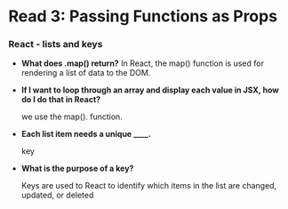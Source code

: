 # Read 3: Passing Functions as Props

### React - lists and keys

- **What does .map() return?**
    In React, the map() function is used for rendering a list of data to the DOM.

- **If I want to loop through an array and display each value in JSX, how do I do that in React?**

    we use the map(). function.

- **Each list item needs a unique ____.**

    key

- **What is the purpose of a key?**

    Keys are used to React to identify which items in the list are changed, updated, or deleted